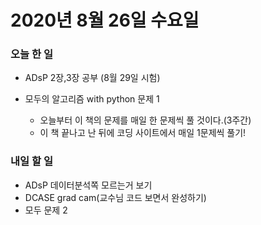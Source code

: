 # 2020년 8월 26일 수요일 


### 오늘 한 일  

- ADsP 2장,3장 공부 (8월 29일 시험)   
    
- 모두의 알고리즘 with python 문제 1  
    - 오늘부터 이 책의 문제를 매일 한 문제씩 풀 것이다.(3주간)   
    - 이 책 끝나고 난 뒤에 코딩 사이트에서 매일 1문제씩 풀기!

### 내일 할 일
- ADsP 데이터분석쪽 모르는거 보기    
- DCASE grad cam(교수님 코드 보면서 완성하기)   
- 모두 문제 2   